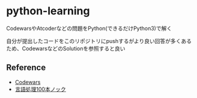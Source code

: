 # python-learning

CodewarsやAtcoderなどの問題をPython(できるだけPython3)で解く

自分が提出したコードをこのリポジトリにpushするがより良い回答が多くあるため、CodewarsなどのSolutionを参照すると良い

## Reference

- [Codewars](/kata/multiples-of-3-and-5)
- [言語処理100本ノック](http://www.cl.ecei.tohoku.ac.jp/nlp100/)
